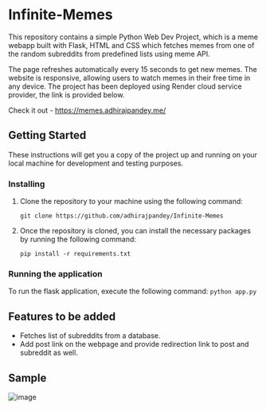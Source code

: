 # Infinite-Memes
This repository contains a simple Python Web Dev Project, which is a meme webapp built with Flask, HTML and CSS which fetches memes from one of the random subreddits from predefined lists using meme API. 

The page refreshes automatically every 15 seconds to get new memes. The website is responsive, allowing users to watch memes in their free time in any device. The project has been deployed using Render cloud service provider, the link is provided below.

Check it out - https://memes.adhirajpandey.me/

## Getting Started

These instructions will get you a copy of the project up and running on your local machine for development and testing purposes.

### Installing

1. Clone the repository to your machine using the following command:

    `git clone https://github.com/adhirajpandey/Infinite-Memes`


2. Once the repository is cloned, you can install the necessary packages by running the following command:

    `pip install -r requirements.txt`

### Running the application

To run the flask application, execute the following command: `python app.py`


## Features to be added

* Fetches list of subreddits from a database.
* Add post link on the webpage and provide redirection link to post and subreddit as well.

## Sample

![image](https://user-images.githubusercontent.com/87516052/213318553-14f938ce-f537-4a12-8350-9c5636852330.png)
